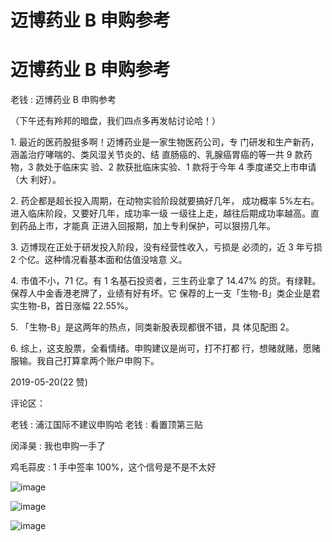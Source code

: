 # 迈博药业 B 申购参考

# 迈博药业 B 申购参考

老钱 : 迈博药业 B 申购参考

（下午还有羚邦的暗盘，我们四点多再发帖讨论哈！）

1\. 最近的医药股挺多啊！迈博药业是一家生物医药公司，专 门研发和生产新药，涵盖治疗哮喘的、类风湿关节炎的、结 直肠癌的、乳腺癌胃癌的等一共 9 款药物，3 款处于临床实 验、2 款获批临床实验、1 款将于今年 4 季度递交上市申请（大 利好）。

2\. 药企都是超长投入周期，在动物实验阶段就要搞好几年， 成功概率 5%左右。进入临床阶段，又要好几年，成功率一级 一级往上走，越往后期成功率越高。直到药品上市，才能真 正进入回报期，加上专利保护，可以狠捞几年。

3\. 迈博现在正处于研发投入阶段，没有经营性收入，亏损是 必须的，近 3 年亏损 2 个亿。这种情况看基本面和估值没啥意 义。

4\. 市值不小，71 亿。有 1 名基石投资者，三生药业拿了 14.47% 的货。有绿鞋。保荐人中金香港老牌了，业绩有好有坏。它 保荐的上一支「生物-B」类企业是君实生物-B，首日涨幅 22.55%。

5\. 「生物-B」是这两年的热点，同类新股表现都很不错，具 体见配图 2。

6\. 综上，这支股票，全看情绪。申购建议是尚可，打不打都 行，想赌就赌，愿赌服输。我自己打算拿两个账户申购下。

2019-05-20(22 赞)

评论区：

老钱 : 浦江国际不建议申购哈 老钱 : 看置顶第三贴

闵泽昊 : 我也申购一手了

鸡毛蒜皮 : 1 手中签率 100%，这个信号是不是不太好

![image](img/Image_195.png)

![image](img/Image_196.png)

![image](img/Image_197.png)